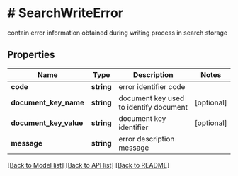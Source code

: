 # # SearchWriteError
contain error information obtained during writing process in search storage

## Properties 


Name | Type | Description | Notes
------------ | ------------- | ------------- | -------------
**code**| **string** | error identifier code  |
**document_key_name**| **string** | document key used to identify document  | [optional]
**document_key_value**| **string** | document key identifier  | [optional]
**message**| **string** | error description message  |


[[Back to Model list]](../../README.md#models) [[Back to API list]](../../README.md#endpoints) [[Back to README]](../../README.md)

